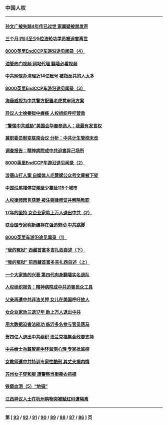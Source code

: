 ### 中国人权
---
#### [孙文广被失踪4年传已过世 家属疑被禁发声](../../pages/ncid278/n13807343.md?08221645) 
#### [三个月 四川至少5位法轮功学员被迫害离世](../../pages/ncid278/n13807221.md?08221645) 
#### [8000英里EndCCP车游沿途见闻录（4）](../../pages/ncid278/n13805546.md?08221645) 
#### [油管热门视频 网站代理 翻墙必看视频](http://209.222.30.114:81/youtube.html?08221645)
#### [中共网信办清理近14亿账号 被指反共的人太多](../../pages/ncid278/n13806772.md?08221645) 
#### [8000英里EndCCP车游沿途见闻录（3）](../../pages/ncid278/n13805468.md?08221645) 
#### [海康威视为中共警方配置老虎凳审讯方案](../../pages/ncid278/n13798469.md?08221645) 
#### [异议人士徐秦狱中瘫痪 人权组织呼吁营救](../../pages/ncid278/n13806665.md?08221645) 
#### [“警惕中共威胁”美国会华裔参选人：我最有发言权](../../pages/ncid278/n13806422.md?08221645) 
#### [兼职委员制变联席会议 分析：中共计生管控未改](../../pages/ncid278/n13806395.md?08221645) 
#### [调查报告：精神病院成中共迫害异己场所](../../pages/ncid278/n13806163.md?08221645) 
#### [8000英里EndCCP车游沿途见闻录（2）](../../pages/ncid278/n13805436.md?08221645) 
#### [涉唐山打人案 自媒体人毛慧斌公众号文章被下架](../../pages/ncid278/n13806105.md?08221645) 
#### [中国烂尾楼停贷潮至少蔓延115个城市](../../pages/ncid278/n13805842.md?08221645) 
#### [人权律师因言获罪 被注销律师证并解除教职](../../pages/ncid278/n13805685.md?08221645) 
#### [17年的坚持 女企业家助上万人退出中共（2）](../../pages/ncid278/n13804755.md?08221645) 
#### [联合国专家称新疆存在强迫劳动 中共跳脚](../../pages/ncid278/n13805421.md?08221645) 
#### [8000英里车游沿途见闻录（1）](../../pages/ncid278/n13804859.md?08221645) 
#### [“我的冤狱” 西藏首富多吉扎西自述（下）](../../pages/ncid278/n13805367.md?08221645) 
#### [“我的冤狱” 前西藏首富多吉扎西自述（上）](../../pages/ncid278/n13805057.md?08221645) 
#### [一个大家族的兴衰 第四代肉身翻墙实名退队](../../pages/ncid278/n13804661.md?08221645) 
#### [人权组织报告：精神病院成中共迫害民众工具](../../pages/ncid278/n13804311.md?08221645) 
#### [父亲再遭中共非法关押 女儿在美国呼吁放人](../../pages/ncid278/n13804643.md?08221645) 
#### [女企业家劝三退17年 助上万人退出中共](../../pages/ncid278/n13803984.md?08221645) 
#### [用大数据迫害法轮功 临沂多名参与官员落马](../../pages/ncid278/n13803374.md?08221645) 
#### [贺四亿人退出中共组织 法兰克福集会政要支持](../../pages/ncid278/n13803117.md?08221645) 
#### [中共给士兵戴智能手环监测心理 专家批监控](../../pages/ncid278/n13803076.md?08221645) 
#### [女教师遭中共特训专家性酷刑 其丈夫揭内情](../../pages/ncid278/n13802924.md?08221645) 
#### [苏州女子穿和服 遭警察当街撕衣抓捕](../../pages/ncid278/n13802941.md?08221645) 
#### [铁窗血泪（5）“地锚”](../../pages/ncid278/n13801004.md?08221645) 
#### [江西异议人士在杭州购物突被赋红码遭隔离](../../pages/ncid278/n13802167.md?08221645) 

---
#### 第 [ [93](./93.md?08221645) / [92](./92.md?08221645) / [91](./91.md?08221645) / [90](./90.md?08221645) / [89](./89.md?08221645) / [88](./88.md?08221645) / [87](./87.md?08221645) / [86](./86.md?08221645) ] 页
